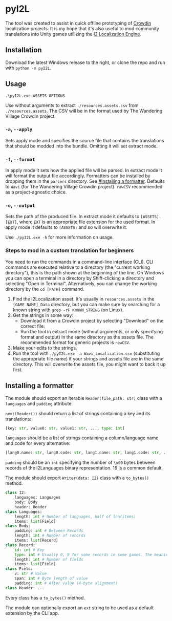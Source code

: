 # pyI2L

The tool was created to assist in quick offline prototyping of [Crowdin](https://crowdin.com) localization projects. It is my hope that it's also useful to mod community translations into Unity games utilizing the [I2 Localization Engine](https://inter-illusion.com/forum/i2-localization).

## Installation

Download the latest Windows release to the right, or clone the repo and run with `python -m pyI2L`.

## Usage

`.\pyI2L.exe ASSETS OPTIONS`

Use without arguments to extract `./resources.assets.csv` from `./resources.assets`. The CSV will be in the format used by The Wandering Village Crowdin project.

### `-a`, `--apply`

Sets apply mode and specifies the source file that contains the translations that should be modded into the bundle. Omitting it will set extract mode.

### `-f`, `--format`

In apply mode it sets how the applied file will be parsed. In extract mode it will format the output file accordingly. Formatters can be installed by dropping them in the `parsers` directory. See [#Installing a formatter](#installing_a_formatter). Defaults to `Wavi` (for The Wandering Village Crowdin project). `rawCSV` recommended as a project-agnostic choice.

### `-o`, `--output`

Sets the path of the produced file. In extract mode it defaults to `[ASSETS].[EXT]`, where `EXT` is an appropriate file extension for the used format. In apply mode it defaults to `[ASSETS]` and so will overwrite it.

Use `./pyI2L.exe -h` for more information on usage.

### Steps to mod in a custom translation for beginners
You need to run the commands in a command-line interface (CLI). CLI commands are executed relative to a directory (the "current working directory"), this is the path shown at the beginning of the line. On Windows you can open a terminal in a directory by Shift-clicking a directory and selecting "Open in Terminal". Alternatively, you can change the working directory by the `cd [PATH]` command.

1. Find the I2Localization asset. It's usually in `resources.assets` in the `[GAME NAME]_Data` directory, but you can make sure by searching for a known string with `grep -rF KNOWN_STRING` (on Linux).
2. Get the strings in some way:
    * Download it from a Crowdin project by selecting "Download" on the correct file.
    * Run the tool in extract mode (without arguments, or only specifying format and output) in the same directory as the assets file. The recommended format for generic projects is `rawCSV`.
3. Make your edits to the strings.
4. Run the tool with `./pyI2L.exe -a Wavi_Localization.csv` (substituting the appropriate file name) if your strings and assets file are in the same directory. This will overwrite the assets file, you might want to back it up first.


## Installing a formatter<a name="installing_a_formatter"></a>

The module should export an iterable `Reader(file_path: str)` class with a `languages` and `padding` attribute.

`next(Reader())` should return a list of strings containing a key and its translations:

```py
[key: str, value0: str, value1: str, ..., type: int]
```

`languages` should be a list of strings containing a column/language name and code for every alternative:

```py
[lang0.name: str, lang0.code: str, lang1.name: str, lang1.code: str, ...]
```

`padding` should be an `int` specifying the number of `\x00` bytes between records of the I2Languages binary representation. 16 is a common default.

The module should export `Writer(data: I2)` class with a `to_bytes()` method.

```py
class I2:
    languages: Languages
    body: Body
    header: Header
class Languages:
    length: int # Number of languages, half of len(items)
    items: list[Field]
class Body:
    padding: int # Between Records
    length: int # Number of records
    items: list[Record]
class Record:
    id: int # Key
    type: int # Usually 0, 9 for some records in some games. The meaning is unkown
    length: int # Number of fields
    items: list[Field]
class Field:
    v: str # Value
    span: int # Byte length of value
    padding: int # After value (4-byte alignment)
class Header: ...
```

Every class has a `to_bytes()` method.

The module can optionally export an `ext` string to be used as a default extension by the CLI app.
